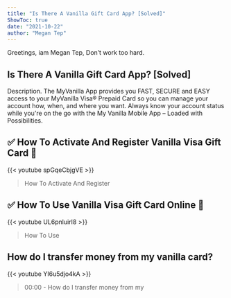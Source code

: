 ```yaml
---
title: "Is There A Vanilla Gift Card App? [Solved]"
ShowToc: true 
date: "2021-10-22"
author: "Megan Tep" 
---
```


Greetings, iam Megan Tep, Don’t work too hard.
## Is There A Vanilla Gift Card App? [Solved]
Description. The MyVanilla App provides you FAST, SECURE and EASY access to your MyVanilla Visa® Prepaid Card so you can manage your account how, when, and where you want. Always know your account status while you're on the go with the My Vanilla Mobile App – Loaded with Possibilities.

## ✅  How To Activate And Register Vanilla Visa Gift Card 🔴
{{< youtube spGqeCbjgVE >}}
>How To Activate And Register 

## ✅  How To Use Vanilla Visa Gift Card Online 🔴
{{< youtube UL6pnluirI8 >}}
>How To Use 

## How do I transfer money from my vanilla card?
{{< youtube YI6u5djo4kA >}}
>00:00 - How do I transfer money from my 

